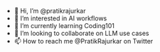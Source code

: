 - 👋 Hi, I’m @pratikrajurkar
- 👀 I’m interested in AI workflows
- 🌱 I’m currently learning Coding101
- 💞️ I’m looking to collaborate on LLM use cases 
- 📫 How to reach me @PratikRajurkar on Twitter

<!---
pratikrajurkar/pratikrajurkar is a ✨ special ✨ repository because its `README.md` (this file) appears on your GitHub profile.
You can click the Preview link to take a look at your changes.
--->
